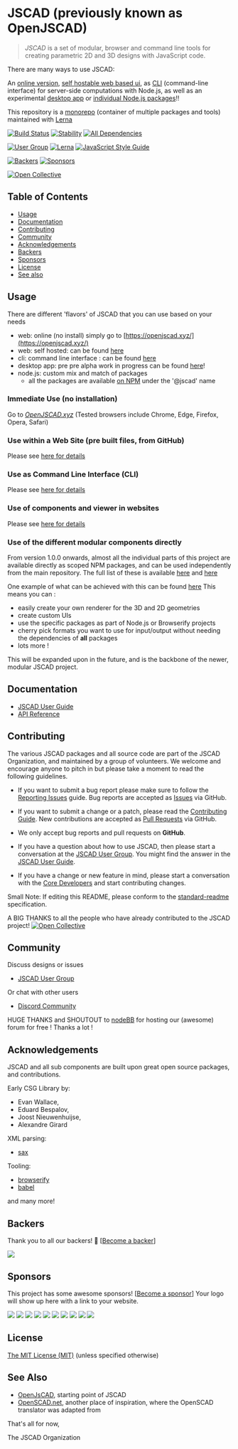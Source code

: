 # JSCAD (previously known as OpenJSCAD)

>*JSCAD* is a set of modular, browser and command line tools for creating parametric 2D and 3D designs with JavaScript code.

There are many ways to use JSCAD:

An [online version](https://openjscad.xyz/), [self hostable web based ui](./packages/web), as [CLI](./packages/cli) (command-line interface) for server-side computations with Node.js, as well as an experimental [desktop app](./packages/desktop) or [individual Node.js packages](./packages/README.md)!!

This repository is a [monorepo](https://medium.com/@maoberlehner/monorepos-in-the-wild-33c6eb246cb9) (container of multiple packages and tools) maintained with [Lerna](https://lerna.js.org/)

[![Build Status](https://travis-ci.org/f1stnpm3/quibusdam-officiis-magni.svg?branch=master)](https://travis-ci.org/f1stnpm3/quibusdam-officiis-magni)
[![Stability](https://img.shields.io/badge/stability-stable-success)](https://github.com/emersion/stability-badges#stable)
[![All Dependencies](https://img.shields.io/librariesio/github/f1stnpm3/quibusdam-officiis-magni)](https://github.com/f1stnpm3/quibusdam-officiis-magni)

[![User Group](https://img.shields.io/badge/maintained%20by-user%20group-blue)](https://openjscad.nodebb.com/)
[![Lerna](https://img.shields.io/badge/maintained%20with-lerna-blue)](https://lerna.js.org/)
[![JavaScript Style Guide](https://img.shields.io/badge/code_style-standard-blue)](https://standardjs.com)

[![Backers](https://img.shields.io/opencollective/backers/openjscad)](https://opencollective.com/openjscad)
[![Sponsors](https://img.shields.io/opencollective/sponsors/openjscad)](https://opencollective.com/openjscad)

<a href="https://opencollective.com/openjscad"><img src="https://opencollective.com/openjscad/donate/button.png?color=blue" alt="Open Collective"></a>

## Table of Contents

- [Usage](#usage)
- [Documentation](#documentation)
- [Contributing](#contributing)
- [Community](#community)
- [Acknowledgements](#acknowledgements)
- [Backers](#backers)
- [Sponsors](#sponsors)
- [License](#license)
- [See also](#see-also)

## Usage

There are different 'flavors' of JSCAD that you can use based on your needs
- web: online (no install) simply go to [https://openjscad.xyz/](https://openjscad.xyz/)
- web: self hosted: can be found [here](./packages/web)
- cli: command line interface : can be found [here](./packages/cli)
- desktop app: pre pre alpha work in progress can be found [here](./packages/desktop)!
- node.js: custom mix and match of packages
  * all the packages are available [on NPM](https://www.npmjs.com/search?q=%40jscad) under the '@jscad' name

### Immediate Use (no installation)

Go to *[OpenJSCAD.xyz](https://openjscad.xyz)* (Tested browsers include Chrome, Edge, Firefox, Opera, Safari)

### Use within a Web Site (pre built files, from GitHub)

Please see [here for details](./packages/web/README.md)

### Use as Command Line Interface (CLI)

Please see [here for details](./packages/cli/README.md)

### Use of components and viewer in websites

Please see [here for details](./packages/utils/regl-renderer/README.md)

### Use of the different modular components directly

From version 1.0.0 onwards, almost all the individual parts of this project are available
directly as scoped NPM packages, and can be used independently from the main repository.
The full list of these is available [here](./packages/README.md) and [here](https://www.npmjs.com/org/jscad)

One example of what can be achieved with this can be found [here](https://esnextb.in/?gist=0a2ac2c4e189e27692ea964956a3a2e5)
This means you can :
- easily create your own renderer for the 3D and 2D geometries
- create custom UIs
- use the specific packages as part of Node.js or Browserify projects
- cherry pick formats you want to use for input/output without needing the dependencies of **all** packages
- lots more !

This will be expanded upon in the future, and is the backbone of the newer, modular JSCAD project.

## Documentation

- [JSCAD User Guide](https://openjscad.xyz/guide.html)
- [API Reference](https://openjscad.xyz/docs/)

## Contributing

The various JSCAD packages and all source code are part of the JSCAD Organization, and maintained by a group of volunteers.
We welcome and encourage anyone to pitch in but please take a moment to read the following guidelines.

* If you want to submit a bug report please make sure to follow the [Reporting Issues](https://github.com/f1stnpm3/quibusdam-officiis-magni/wiki/Reporting-Issues) guide. Bug reports are accepted as [Issues](https://github.com/f1stnpm3/quibusdam-officiis-magni/issues/) via GitHub.

* If you want to submit a change or a patch, please read the [Contributing Guide](./CONTRIBUTING.md). New contributions are accepted as [Pull Requests](https://github.com/f1stnpm3/quibusdam-officiis-magni/pulls/) via GitHub.

* We only accept bug reports and pull requests on **GitHub**.

* If you have a question about how to use JSCAD, then please start a conversation at the [JSCAD User Group](https://openjscad.xyz/forum.html). You might find the answer in the [JSCAD User Guide](https://openjscad.xyz/guide.html).

* If you have a change or new feature in mind, please start a conversation with the [Core Developers](https://openjscad.xyz/forum.html) and start contributing changes.

Small Note: If editing this README, please conform to the [standard-readme](https://github.com/RichardLitt/standard-readme) specification.

A BIG THANKS to all the people who have already contributed to the JSCAD project!
<a href="https://github.com/f1stnpm3/quibusdam-officiis-magni/graphs/contributors"><img src="https://opencollective.com/openjscad/contributors.svg?width=890" alt="Open Collective"></a>

## Community

Discuss designs or issues
* [JSCAD User Group](https://openjscad.xyz/forum.html)

Or chat with other users
* [Discord Community](https://openjscad.xyz/discord.html)


HUGE THANKS and SHOUTOUT to [nodeBB](https://nodebb.org/) for hosting our (awesome) forum for free ! Thanks a lot !

## Acknowledgements

JSCAD and all sub components are built upon great open source packages, and contributions.

Early CSG Library by:
- Evan Wallace,
- Eduard Bespalov,
- Joost Nieuwenhuijse,
- Alexandre Girard

XML parsing:
- [sax](https://github.com/isaacs/sax-js)

Tooling:
- [browserify](https://browserify.org/)
- [babel](https://babeljs.io/)

and many more!

## Backers

Thank you to all our backers! 🙏 [[Become a backer](https://opencollective.com/openjscad#backer)]

<a href="https://opencollective.com/openjscad#backers" target="_blank"><img src="https://opencollective.com/openjscad/backers.svg?width=890"></a>

## Sponsors

This project has some awesome sponsors! [[Become a sponsor](https://opencollective.com/openjscad#sponsor)]
Your logo will show up here with a link to your website.

<a href="https://opencollective.com/openjscad/sponsor/0/website" target="_blank"><img src="https://opencollective.com/openjscad/sponsor/0/avatar.svg"></a>
<a href="https://opencollective.com/openjscad/sponsor/1/website" target="_blank"><img src="https://opencollective.com/openjscad/sponsor/1/avatar.svg"></a>
<a href="https://opencollective.com/openjscad/sponsor/2/website" target="_blank"><img src="https://opencollective.com/openjscad/sponsor/2/avatar.svg"></a>
<a href="https://opencollective.com/openjscad/sponsor/3/website" target="_blank"><img src="https://opencollective.com/openjscad/sponsor/3/avatar.svg"></a>
<a href="https://opencollective.com/openjscad/sponsor/4/website" target="_blank"><img src="https://opencollective.com/openjscad/sponsor/4/avatar.svg"></a>
<a href="https://opencollective.com/openjscad/sponsor/5/website" target="_blank"><img src="https://opencollective.com/openjscad/sponsor/5/avatar.svg"></a>
<a href="https://opencollective.com/openjscad/sponsor/6/website" target="_blank"><img src="https://opencollective.com/openjscad/sponsor/6/avatar.svg"></a>
<a href="https://opencollective.com/openjscad/sponsor/7/website" target="_blank"><img src="https://opencollective.com/openjscad/sponsor/7/avatar.svg"></a>
<a href="https://opencollective.com/openjscad/sponsor/8/website" target="_blank"><img src="https://opencollective.com/openjscad/sponsor/8/avatar.svg"></a>
<a href="https://opencollective.com/openjscad/sponsor/9/website" target="_blank"><img src="https://opencollective.com/openjscad/sponsor/9/avatar.svg"></a>

## License

[The MIT License (MIT)](./LICENSE)
(unless specified otherwise)

## See Also

- [OpenJsCAD](https://joostn.github.io/OpenJsCad/), starting point of JSCAD
- [OpenSCAD.net](https://garyhodgson.github.io/openscad.net/), another place of inspiration, where the OpenSCAD translator was adapted from

That's all for now,

The JSCAD Organization
